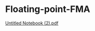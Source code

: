 # Floating-point-FMA

[Untitled Notebook (2).pdf](https://github.com/user-attachments/files/20763748/Untitled.Notebook.2.pdf)
